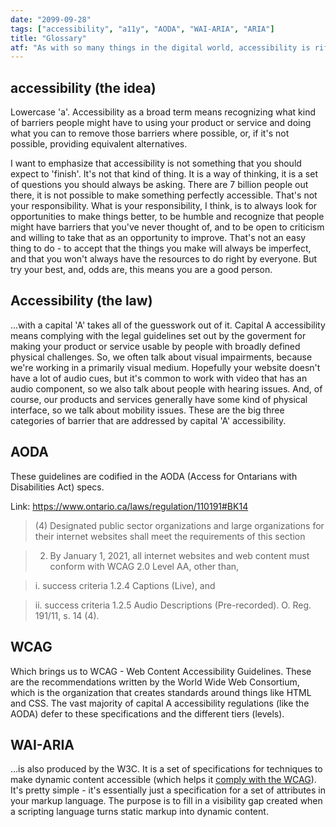 ```yaml
---
date: "2099-09-28"
tags: ["accessibility", "a11y", "AODA", "WAI-ARIA", "ARIA"]
title: "Glossary"
atf: "As with so many things in the digital world, accessibility is rife with acronyms, appropriated terms and buzzwords. Here we clear up a few things."
---
```


## accessibility (the idea)

Lowercase 'a'. Accessibility as a broad term means recognizing what kind of barriers people might have to using your product or service and doing what you can to remove those barriers where possible, or, if it's not possible, providing equivalent alternatives.

I want to emphasize that accessibility is not something that you should expect to 'finish'. It's not that kind of thing. It is a way of thinking, it is a set of questions you should always be asking. There are 7 billion people out there, it is not possible to make something perfectly accessible. That's not your responsibility. What is your responsibility, I think, is to always look for opportunities to make things better, to be humble and recognize that people might have barriers that you've never thought of, and to be open to criticism and willing to take that as an opportunity to improve. That's not an easy thing to do - to accept that the things you make will always be imperfect, and that you won't always have the resources to do right by everyone. But try your best, and, odds are, this means you are a good person.


## Accessibility (the law)
...with a capital 'A' takes all of the guesswork out of it. Capital A accessibility means complying with the legal guidelines set out by the goverment for making your product or service usable by people with broadly defined physical challenges. So, we often talk about visual impairments, because we're working in a primarily visual medium. Hopefully your website doesn't have a lot of audio cues, but it's common to work with video that has an audio component, so we also talk about people with hearing issues. And, of course, our products and services generally have some kind of physical interface, so we talk about mobility issues. These are the big three categories of barrier that are addressed by capital 'A' accessibility.

## AODA

These guidelines are codified in the AODA (Access for Ontarians with Disabilities Act) specs.

Link: https://www.ontario.ca/laws/regulation/110191#BK14

> (4) Designated public sector organizations and large organizations for their internet websites shall meet the requirements of this section 

> 2. By January 1, 2021, all internet websites and web content must conform with WCAG 2.0 Level AA, other than, 

> i. success criteria 1.2.4 Captions (Live), and 

> ii. success criteria 1.2.5 Audio Descriptions (Pre-recorded). O. Reg. 191/11, s. 14 (4).

## WCAG

Which brings us to WCAG - Web Content Accessibility Guidelines. These are the recommendations written by the World Wide Web Consortium, which is the organization that creates standards around things like HTML and CSS. The vast majority of capital A accessibility regulations (like the AODA) defer to these specifications and the different tiers (levels).

## WAI-ARIA

...is also produced by the W3C. It is a set of specifications for techniques to make dynamic content accessible (which helps it <a href="https://www.w3.org/TR/WCAG20-TECHS/aria" target="_blank">comply with the WCAG</a>). It's pretty simple - it's essentially just a specification for a set of attributes in your markup language. The purpose is to fill in a visibility gap created when a scripting language turns static markup into dynamic content.


